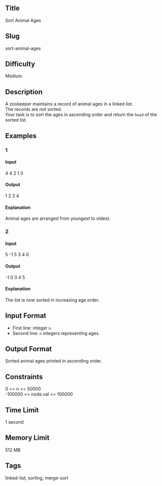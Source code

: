 ## Title
Sort Animal Ages

## Slug
sort-animal-ages

## Difficulty
Medium

## Description

A zookeeper maintains a record of animal ages in a linked list.  
The records are not sorted.  
Your task is to sort the ages in ascending order and return the `head` of the sorted list.

## Examples

### 1

#### Input
4
4 2 1 3

#### Output
1 2 3 4

#### Explanation
Animal ages are arranged from youngest to oldest.

### 2

#### Input
5
-1 5 3 4 0

#### Output
-1 0 3 4 5

#### Explanation
The list is now sorted in increasing age order.

## Input Format
- First line: integer `n`.  
- Second line: `n` integers representing ages.

## Output Format
Sorted animal ages printed in ascending order.

## Constraints
0 <= n <= 50000  
-100000 <= node.val <= 100000  

## Time Limit
1 second

## Memory Limit
512 MB

## Tags
linked-list, sorting, merge-sort
